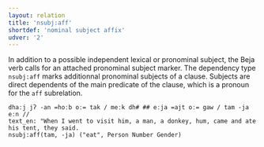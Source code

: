```yaml
---
layout: relation
title: 'nsubj:aff'
shortdef: 'nominal subject affix'
udver: '2'
---
```


In addition to a possible independent lexical or pronominal subject, the Beja verb calls for an attached pronominal subject marker.
The dependency type `nsubj:aff` marks additionnal pronominal subjects of a clause.
Subjects are direct dependents of the main predicate of the clause, which is a pronoun for the `aff` subrelation.

~~~ sdparse
dhaːj jʔ -an =hoːb oː= tak / meːk dh# ## eːja =ajt oː= gaw / tam -ja eːn //
text_en: "When I went to visit him, a man, a donkey, hum, came and ate his tent, they said.
nsubj:aff(tam, -ja) ("eat", Person Number Gender)
~~~


<!-- Interlanguage links updated Po 11. listopadu 2024, 20:11:08 CET -->
